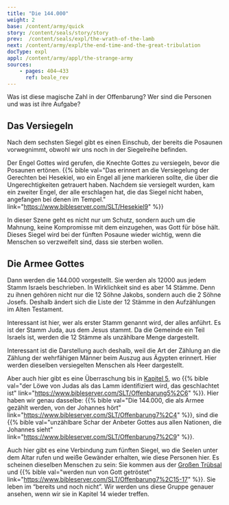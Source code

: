 ```yaml
---
title: "Die 144.000"
weight: 2
base: /content/army/quick
story: /content/seals/story/story
prev:  /content/seals/expl/the-wrath-of-the-lamb
next: /content/army/expl/the-end-time-and-the-great-tribulation
docType: expl
appl: /content/army/appl/the-strange-army
sources:
    - pages: 404–433
      ref: beale_rev
---
```


Was ist diese magische Zahl in der Offenbarung? Wer sind die Personen und was ist ihre Aufgabe?

## Das Versiegeln

<a name="e426"></a>
Nach dem sechsten Siegel gibt es einen Einschub, der bereits die Posaunen vorwegnimmt, obwohl wir uns noch in der Siegelreihe befinden.

Der Engel Gottes wird gerufen, die Knechte Gottes zu versiegeln, bevor die Posaunen ertönen. {{% bible val="Das erinnert an die Versiegelung der Gerechten bei Hesekiel, wo ein Engel all jene markieren sollte, die über die Ungerechtigkeiten getrauert haben. Nachdem sie versiegelt wurden, kam ein zweiter Engel, der alle erschlagen hat, die das Siegel nicht haben, angefangen bei denen im Tempel." link="https://www.bibleserver.com/SLT/Hesekiel9" %}}

In dieser Szene geht es nicht nur um Schutz, sondern auch um die Mahnung, keine Kompromisse mit dem einzugehen, was Gott für böse hält. Dieses Siegel wird bei der fünften Posaune wieder wichtig, wenn die Menschen so verzweifelt sind, dass sie sterben wollen.

## Die Armee Gottes

<a name="e329"></a>
Dann werden die 144.000 vorgestellt. Sie werden als 12000 aus jedem Stamm Israels beschrieben. In Wirklichkeit sind es aber 14 Stämme. Denn zu ihnen gehören nicht nur die 12 Söhne Jakobs, sondern auch die 2 Söhne Josefs. Deshalb ändert sich die Liste der 12 Stämme in den Aufzählungen im Alten Testament.

Interessant ist hier, wer als erster Stamm genannt wird, der alles anführt. Es ist der Stamm Juda, aus dem Jesus stammt. Da die Gemeinde ein Teil Israels ist, werden die 12 Stämme als unzählbare Menge dargestellt.

Interessant ist die Darstellung auch deshalb, weil die Art der Zählung an die Zählung der wehrfähigen Männer beim Auszug aus Ägypten erinnert. Hier werden dieselben versiegelten Menschen als Heer dargestellt.

Aber auch hier gibt es eine Überraschung bis in [Kapitel 5](/content/seals/expl/the-book-with-the-seven-seals), wo {{% bible val="der Löwe von Judas als das Lamm identifiziert wird, das geschlachtet ist" link="https://www.bibleserver.com/SLT/Offenbarung5%2C6" %}}. Hier haben wir genau dasselbe: {{% bible val="Die 144.000, die als Armee gezählt werden, von der Johannes hört" link="https://www.bibleserver.com/SLT/Offenbarung7%2C4" %}}, sind die {{% bible val="unzählbare Schar der Anbeter Gottes aus allen Nationen, die Johannes sieht" link="https://www.bibleserver.com/SLT/Offenbarung7%2C9" %}}.

Auch hier gibt es eine Verbindung zum fünften Siegel, wo die Seelen unter dem Altar rufen und weiße Gewänder erhalten, wie diese Personen hier. Es scheinen dieselben Menschen zu sein: Sie kommen aus der [Großen Trübsal](/content/army/expl/the-end-time-and-the-great-tribulation) und {{% bible val="werden nun von Gott getröstet" link="https://www.bibleserver.com/SLT/Offenbarung7%2C15-17" %}}. Sie leben im “bereits und noch nicht”. Wir werden uns diese Gruppe genauer ansehen, wenn wir sie in Kapitel 14 wieder treffen.
